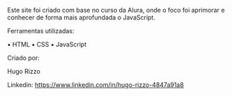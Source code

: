 Este site foi criado com base no curso da Alura, onde o foco foi aprimorar e conhecer de forma mais aprofundada o JavaScript.


Ferramentas utilizadas:

▪️ HTML ▪️ CSS ▪️ JavaScript

Criado por:

Hugo Rizzo

Linkedin: https://www.linkedin.com/in/hugo-rizzo-4847a91a8
